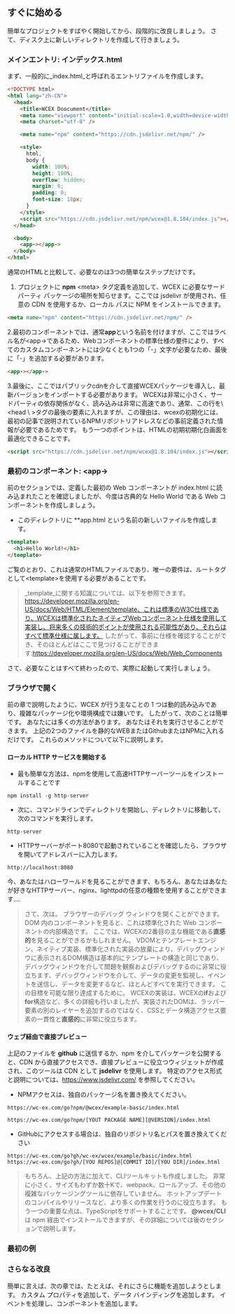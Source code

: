 <!--DESC: {"icon":"sports_score"} -->

## すぐに始める

簡単なプロジェクトをすばやく開始してから、段階的に改良しましょう。 さて、ディスク上に新しいディレクトリを作成して行きましょう。

### メインエントリ: インデックス.html

まず、一般的に_index.html_と呼ばれるエントリファイルを作成します。

```html
<!DOCTYPE html>
<html lang="zh-CN">
  <head>
    <title>WCEX Doocument</title>
    <meta name="viewport" content="initial-scale=1.0,width=device-width" />
    <meta charset="utf-8" />

    <meta name="npm" content="https://cdn.jsdelivr.net/npm/" />

    <style>
      html,
      body {
        width: 100%;
        height: 100%;
        overflow: hidden;
        margin: 0;
        padding: 0;
        font-size: 18px;
      }
    </style>
    <script src="https://cdn.jsdelivr.net/npm/wcex@1.8.104/index.js"></script>
  </head>

  <body>
    <app-></app->
  </body>
</html>
```

通常のHTMLと比較して、必要なのは3つの簡単なステップだけです。

1. プロジェクトに **npm** \<meta\> タグ定義を追加して、WCEX に必要なサードパーティ パッケージの場所を知らせます。ここでは jsdelivr が使用され、任意の CDN を使用するか、ローカル パスに NPM をインストールできます。

```html
<meta name="npm" content="https://cdn.jsdelivr.net/npm/" />
```

2.最初のコンポーネントでは、通常**app**という名前を付けますが、ここではラベル名が\<app-\>であるため、Webコンポーネントの標準仕様の要件により、すべてのカスタムコンポーネントには少なくとも1つの「-」文字が必要なため、最後に「-」を追加する必要があります。

```html
<app-></app->
```

3.最後に、ここではパブリックcdnを介して直接WCEXパッケージを導入し、最新バージョンをインポートする必要があります。 WCEXは非常に小さく、サードパーティの依存関係がなく、読み込みは非常に高速であり、通常、この行を\ <head \ >タグの最後の要素に入れますが、この理由は、wcexの初期化には、最初の記事で説明されているNPMリポジトリアドレスなどの事前定義された情報が必要であるためです。 もう一つのポイントは、HTMLの初期初期化白画面を最適化できることです。

```html
<script src="https://cdn.jsdelivr.net/npm/wcex@1.8.104/index.js"></script>
```

### 最初のコンポーネント: **\<app-\>**

前のセクションでは、定義した最初の Web コンポーネントが index.html に読み込まれたことを確認しましたが、今度は古典的な Hello World である Web コンポーネントを作成しましょう。

- このディレクトリに **app.html という名前の新しいファイルを作成します。

```html
<template>
  <h1>Hello World!</h1>
</template>
```

ご覧のとおり、これは通常のHTMLファイルであり、唯一の要件は、ルートタグとして\<template\>を使用する必要があることです。

> _template_に関する知識については、以下を参照できます。 https://developer.mozilla.org/en-US/docs/Web/HTML/Element/template、これは標準のW3C仕様であり、WCEXは標準化されたネイティブWebコンポーネント仕様を使用して実装し、将来多くの技術的ポイントが使用される可能性があり、それらはすべて標準仕様に属します。 したがって、事前に仕様を確認することができ、そのほとんどはここで見つけることができます:https://developer.mozilla.org/en-US/docs/Web/Web_Components

さて、必要なことはすべて終わったので、実際に起動して実行しましょう。

### ブラウザで開く

前の章で説明したように、WCEX が行う主なことの 1 つは動的読み込みであり、複雑なパッケージ化や環境構成では嫌いです。 したがって、次のことは簡単です。 あなたには多くの方法があります。 あなたはそれを実行させることができます。 上記の2つのファイルを静的なWEBまたはGithubまたはNPMに入れるだけです。 これらのメソッドについて以下に説明します。

#### ローカル HTTP サービスを開始する

- 最も簡単な方法は、npmを使用して高速HTTPサーバーツールをインストールすることです

```shell
npm install -g http-server
```

- 次に、コマンドラインでディレクトリを開始し、ディレクトリに移動して、次のコマンドを実行します。

```shell
http-server
```

- HTTPサーバーがポート8080で起動されていることを確認したら、ブラウザを開いてアドレスバーに入力します。

```
http://localhost:8080
```

今、あなたはハローワールドを見ることができます、もちろん、あなたはあなたが好きなHTTPサーバー、nginx、lighttpdの任意の種類を使用することができます....

> さて、次は。 ブラウザーのデバッグ ウィンドウを開くことができます。 DOM 内のコンポーネントを見ると、これは標準化された Web コンポーネントの内部構造です。 ここでは、WCEXの2番目の主な機能である**直感的**を見ることができるかもしれません。 VDOMとテンプレートエンジン、ネイティブ実装、標準化された実装の放棄により、デバッグウィンドウに表示されるDOM構造は基本的にテンプレートの構造と同じであり、デバッグウィンドウを介して問題を観察およびデバッグするのに非常に役立ちます、デバッグウィンドウを介して、データの変更を監視し、イベントを送信し、データを変更するなど、ほとんどすべてを実行できます。 この目標を可能な限り達成するために。 WCEXの実装は、WCEXの**if**および**for**構造など、多くの詳細も行いましたが、実装されたDOMは、ラッパー要素の別のレイヤーを追加するのではなく、CSSとデータ構造アクセス要素の一貫性と**直感的**に非常に役立ちます。

#### ウェブ経由で直接プレビュー

上記のファイルを **github** に送信するか、npm を介してパッケージを公開すると、CDN から直接アクセスでき、直接プレビューに役立つウィジェットが作成され、このツールは CDN として **jsdelivr** を使用します。
特定のアクセス形式と説明については、https://www.jsdelivr.com/ を参照してください。

- NPMアクセスは、独自のパッケージ名を置き換えてください。

```
https://wc-ex.com/go?npm/@wcex/example-basic/index.html

https://wc-ex.com/go?npm/[YOUT PACKAGE NAME][@VERSION]/index.html

```

- GitHubにアクセスする場合は、独自のリポジトリ名とパスを置き換えてください

```
https://wc-ex.com/go?gh/wc-ex/wcex/example/basic/index.html
https://wc-ex.com/go?gh/[YOU REPOS]@[COMMIT ID]/[YOU DIR]/index.html
```

> もちろん、上記の方法に加えて、CLIツールキットも作成しました。 非常に小さく、サイズもわずか数十Kで、webpack、ロールアップ、その他の複雑なパッケージングツールに依存していません。 ホットアップデートのコンパイルやリリースなど、より多くの作業を行うのに役立ちます。 もう一つの重要な点は、TypeScriptをサポートすることです。 **@wcex/CLI** は npm 経由でインストールできますが、その詳細については後のセクションで説明します。

### 最初の例

<div>
<wcex-doc.com-playground files="['first/index.html','first/app.html']"></wcex-doc.com-playground>
</div>




### さらなる改良

簡単に言えば、次の章では、たとえば、それにさらに機能を追加しようとします。 カスタム プロパティを追加して、データ バインディングを追加します。 イベントを処理し、コンポーネントを追加します。
